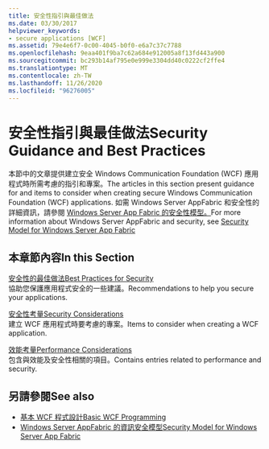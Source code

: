 ```yaml
---
title: 安全性指引與最佳做法
ms.date: 03/30/2017
helpviewer_keywords:
- secure applications [WCF]
ms.assetid: 79e4e6f7-0c00-4045-b0f0-e6a7c37c7788
ms.openlocfilehash: 9eaa401f9ba7c62a684e912005a8f13fd443a900
ms.sourcegitcommit: bc293b14af795e0e999e3304dd40c0222cf2ffe4
ms.translationtype: MT
ms.contentlocale: zh-TW
ms.lasthandoff: 11/26/2020
ms.locfileid: "96276005"
---
```

# <a name="security-guidance-and-best-practices"></a><span data-ttu-id="77778-102">安全性指引與最佳做法</span><span class="sxs-lookup"><span data-stu-id="77778-102">Security Guidance and Best Practices</span></span>

<span data-ttu-id="77778-103">本節中的文章提供建立安全 Windows Communication Foundation (WCF) 應用程式時所需考慮的指引和專案。</span><span class="sxs-lookup"><span data-stu-id="77778-103">The articles in this section present guidance for and items to consider when creating secure Windows Communication Foundation (WCF) applications.</span></span> <span data-ttu-id="77778-104">如需 Windows Server AppFabric 和安全性的詳細資訊，請參閱 [Windows Server App Fabric 的安全性模型。](/previous-versions/appfabric/ee677202(v=azure.10))</span><span class="sxs-lookup"><span data-stu-id="77778-104">For more information about Windows Server AppFabric and security, see [Security Model for Windows Server App Fabric](/previous-versions/appfabric/ee677202(v=azure.10))</span></span>  
  
## <a name="in-this-section"></a><span data-ttu-id="77778-105">本章節內容</span><span class="sxs-lookup"><span data-stu-id="77778-105">In this Section</span></span>  

 [<span data-ttu-id="77778-106">安全性的最佳做法</span><span class="sxs-lookup"><span data-stu-id="77778-106">Best Practices for Security</span></span>](best-practices-for-security-in-wcf.md)  
 <span data-ttu-id="77778-107">協助您保護應用程式安全的一些建議。</span><span class="sxs-lookup"><span data-stu-id="77778-107">Recommendations to help you secure your applications.</span></span>  
  
 [<span data-ttu-id="77778-108">安全性考量</span><span class="sxs-lookup"><span data-stu-id="77778-108">Security Considerations</span></span>](security-considerations-in-wcf.md)  
 <span data-ttu-id="77778-109">建立 WCF 應用程式時要考慮的專案。</span><span class="sxs-lookup"><span data-stu-id="77778-109">Items to consider when creating a WCF application.</span></span>  
  
 [<span data-ttu-id="77778-110">效能考量</span><span class="sxs-lookup"><span data-stu-id="77778-110">Performance Considerations</span></span>](performance-considerations.md)  
 <span data-ttu-id="77778-111">包含與效能及安全性相關的項目。</span><span class="sxs-lookup"><span data-stu-id="77778-111">Contains entries related to performance and security.</span></span>  
  
## <a name="see-also"></a><span data-ttu-id="77778-112">另請參閱</span><span class="sxs-lookup"><span data-stu-id="77778-112">See also</span></span>

- [<span data-ttu-id="77778-113">基本 WCF 程式設計</span><span class="sxs-lookup"><span data-stu-id="77778-113">Basic WCF Programming</span></span>](../basic-wcf-programming.md)
- <span data-ttu-id="77778-114">[Windows Server AppFabric 的資訊安全模型](/previous-versions/appfabric/ee677202(v=azure.10))</span><span class="sxs-lookup"><span data-stu-id="77778-114">[Security Model for Windows Server App Fabric](/previous-versions/appfabric/ee677202(v=azure.10))</span></span>
